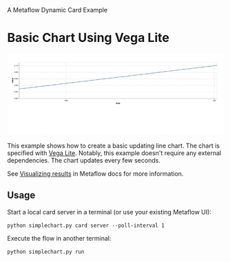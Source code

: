 
A Metaflow Dynamic Card Example
# Basic Chart Using Vega Lite

![](../images/rtcard-simplechart.gif)

This example shows how to create a basic updating line chart. The chart
is specified with [Vega Lite](https://vega.github.io/vega-lite/). Notably,
this example doesn't require any external dependencies. The chart updates
every few seconds.

See [Visualizing results](https://docs.metaflow.org/metaflow/visualizing-results) in Metaflow docs for more information.

## Usage

Start a local card server in a terminal (or use your existing Metaflow UI):
```
python simplechart.py card server --poll-interval 1
```
Execute the flow in another terminal:
```
python simplechart.py run
```
